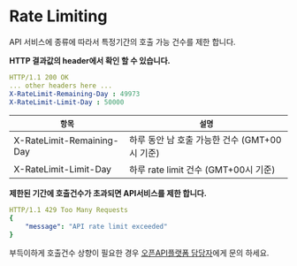 # Rate Limiting

API 서비스에 종류에 따라서 특정기간의 호출 가능 건수를 제한 합니다.&#x20;

**HTTP 결과값의  header에서 확인 할 수 있습니다.**

```yaml
HTTP/1.1 200 OK
... other headers here ...
X-RateLimit-Remaining-Day : 49973
X-RateLimit-Limit-Day : 50000
```

| **`항목`**                  | **`설명`**                       |
| ------------------------- | ------------------------------ |
| X-RateLimit-Remaining-Day | 하루 동안 남 호출 가능한 건수 (GMT+00시 기준) |
| X-RateLimit-Limit-Day     | 하루 rate limit 건수 (GMT+00시 기준)  |

**제한된 기간에 호출건수가 초과되면 API서비스를 제한 합니다.**

```yaml
HTTP/1.1 429 Too Many Requests
{
    "message": "API rate limit exceeded"
}
```

부득이하게 호출건수 상향이 필요한 경우 [오픈API플랫폼 담당자](https://koscom.gitbook.io/open-api/onlineqna)에게 문의 하세요.

